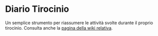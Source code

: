 # Diario Tirocinio

Un semplice strumento per riassumere le attività svolte durante il proprio
tirocinio. Consulta anche la [pagina della wiki
relativa](https://csunibo.github.io/wiki/applicativi-web/diario-tirocinio/index.html).
